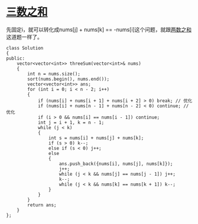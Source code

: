 # [三数之和](https://leetcode.cn/problems/3sum/description/)
先固定i，就可以转化成nums[j] + nums[k] == -nums[i]这个问题，就跟[两数之和](https://leetcode.cn/problems/two-sum-ii-input-array-is-sorted/description/)这道题一样了。
```
class Solution 
{
public:
    vector<vector<int>> threeSum(vector<int>& nums) 
    {
        int n = nums.size();
        sort(nums.begin(), nums.end());
        vector<vector<int>> ans;
        for (int i = 0; i < n - 2; i++)
        {
            if (nums[i] + nums[i + 1] + nums[i + 2] > 0) break; // 优化
            if (nums[i] + nums[n - 1] + nums[n - 2] < 0) continue; // 优化
            if (i > 0 && nums[i] == nums[i - 1]) continue;
            int j = i + 1, k = n - 1;
            while (j < k)
            {
                int s = nums[i] + nums[j] + nums[k];
                if (s > 0) k--;
                else if (s < 0) j++;
                else 
                {
                    ans.push_back({nums[i], nums[j], nums[k]});
                    j++;
                    while (j < k && nums[j] == nums[j - 1]) j++;
                    k--;
                    while (j < k && nums[k] == nums[k + 1]) k--;
                }
            }
        }
        return ans;
    }
};
```

